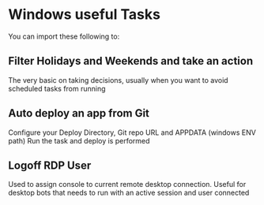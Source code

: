 # Windows useful Tasks

You can import these following to:

## Filter Holidays and Weekends and take an action
The very basic on taking decisions, usually when you want to avoid scheduled tasks from running

## Auto deploy an app from Git
Configure your Deploy Directory, Git repo URL and APPDATA (windows ENV path)
Run the task and deploy is performed

## Logoff RDP User
Used to assign console to current remote desktop connection. Useful for desktop bots that needs to run with an active session and user connected




